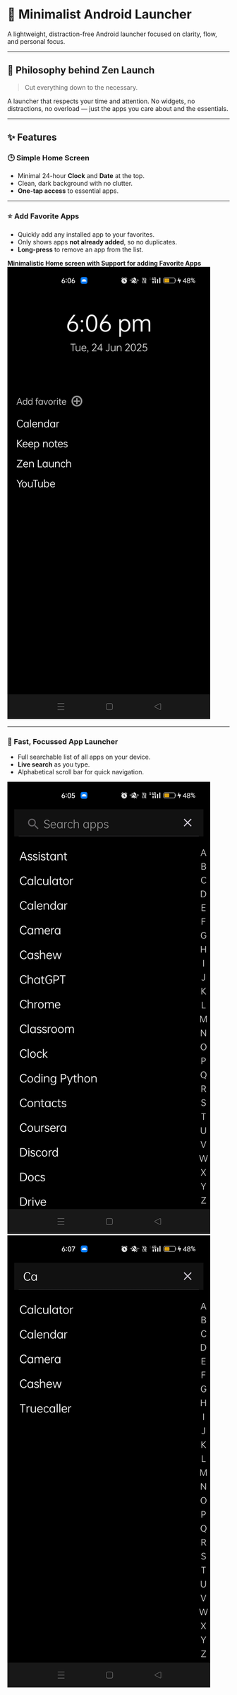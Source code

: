# 📱 Minimalist Android Launcher

A lightweight, distraction-free Android launcher focused on clarity, flow, and personal focus.

---

## 🧘 Philosophy behind Zen Launch
> Cut everything down to the necessary.

A launcher that respects your time and attention. No widgets, no distractions, no overload — just the apps you care about and the essentials.

---

## ✨ Features

### 🕒 Simple Home Screen
- Minimal 24-hour **Clock** and **Date** at the top.
- Clean, dark background with no clutter.
- **One-tap access** to essential apps.

---

### ⭐ Add Favorite Apps
- Quickly add any installed app to your favorites.
- Only shows apps **not already added**, so no duplicates.
- **Long-press** to remove an app from the list.

**Minimalistic Home screen with Support for adding Favorite Apps**  
![](./images/homescreen.jpg)

---

### 🚀 Fast, Focussed App Launcher
- Full searchable list of all apps on your device.
- **Live search** as you type.
- Alphabetical scroll bar for quick navigation.

![](./images/appsearch.jpg)  
![](./images/searchresults.jpg)

